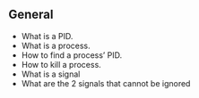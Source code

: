 ## General

- What is a PID.
- What is a process.
- How to find a process’ PID.
- How to kill a process.
- What is a signal
- What are the 2 signals that cannot be ignored
